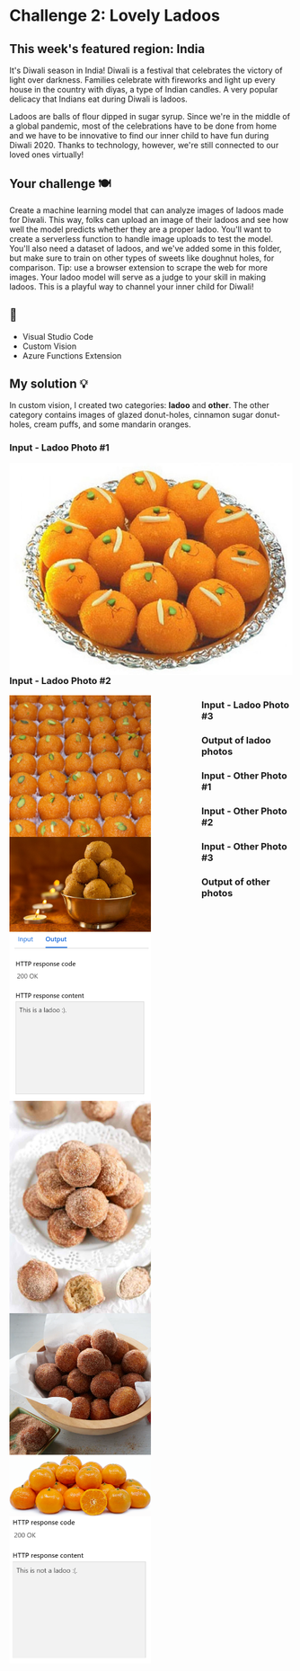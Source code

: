 # Challenge 2: Lovely Ladoos

## This week's featured region: India

It's Diwali season in India! Diwali is a festival that celebrates the victory of light over darkness. Families celebrate with fireworks and light up every house in the country with diyas, a type of Indian candles. A very popular delicacy that Indians eat during Diwali is ladoos.

Ladoos are balls of flour dipped in sugar syrup. Since we're in the middle of a global pandemic, most of the celebrations have to be done from home and we have to be innovative to find our inner child to have fun during Diwali 2020. Thanks to technology, however, we're still connected to our loved ones virtually!

## Your challenge 🍽

Create a machine learning model that can analyze images of ladoos made for Diwali. This way, folks can upload an image of their ladoos and see how well the model predicts whether they are a proper ladoo. You'll want to create a serverless function to handle image uploads to test the model. You'll also need a dataset of ladoos, and we've added some in this folder, but make sure to train on other types of sweets like doughnut holes, for comparison. Tip: use a browser extension to scrape the web for more images. Your ladoo model will serve as a judge to your skill in making ladoos. This is a playful way to channel your inner child for Diwali!

## 🚀
- Visual Studio Code
- Custom Vision
- Azure Functions Extension

## My solution 💡
In custom vision, I created two categories: **ladoo** and **other**. The other category contains images of glazed donut-holes, cinnamon sugar donut-holes, cream puffs, and some mandarin oranges.

### Input - Ladoo Photo #1
<img
  src="photos/ladoo1.png"
  alt="Azure Function Input"
  style="float: left; margin-right: 90px;"
/>

### Input - Ladoo Photo #2
<img
  src="photos/ladoo2.png"
  alt="Azure Function Input"
  style="float: left; width: 50%; margin-right: 90px;"
/>

### Input - Ladoo Photo #3
<img
  src="photos/ladoo3.jpg"
  alt="Azure Function Input"
  style="float: left; width: 50%; margin-right: 90px;"
/>

### Output of ladoo photos
<img
  src="photos/output4.PNG"
  alt="Azure Function Input"
  style="float: left; width: 50%; margin-right: 90px;"
/>

### Input - Other Photo #1
<img
  src="photos/donut.jpg"
  alt="Azure Function Input"
  style="float: left; width: 50%; margin-right: 90px;"
/>

### Input - Other Photo #2
<img
  src="photos/donut2.png"
  alt="Azure Function Input"
  style="float: left; width: 50%; margin-right: 90px;"
/>

### Input - Other Photo #3
<img
  src="photos/oranges.png"
  alt="Azure Function Input"
  style="float: left; width: 50%; margin-right: 90px;"
/>

### Output of other photos
<img
  src="photos/output6.PNG"
  alt="Azure Function Input"
  style="float: left; width: 50%; margin-right: 90px;"
/>
